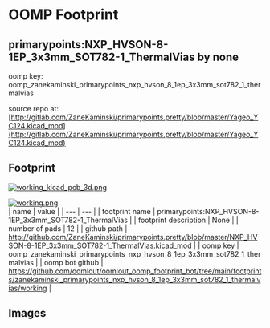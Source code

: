 # OOMP Footprint  
## primarypoints:NXP_HVSON-8-1EP_3x3mm_SOT782-1_ThermalVias  by none  
  
oomp key: oomp_zanekaminski_primarypoints_nxp_hvson_8_1ep_3x3mm_sot782_1_thermalvias  
  
source repo at: [http://gitlab.com/ZaneKaminski/primarypoints.pretty/blob/master/Yageo_YC124.kicad_mod](http://gitlab.com/ZaneKaminski/primarypoints.pretty/blob/master/Yageo_YC124.kicad_mod)  
## Footprint  
  
[![working_kicad_pcb_3d.png](working_kicad_pcb_3d_600.png)](working_kicad_pcb_3d.png)  
  
[![working.png](working_600.png)](working.png)  
| name | value | 
| --- | --- | 
| footprint name | primarypoints:NXP_HVSON-8-1EP_3x3mm_SOT782-1_ThermalVias | 
| footprint description | None | 
| number of pads | 12 | 
| github path | http://github.com/ZaneKaminski/primarypoints.pretty/blob/master/NXP_HVSON-8-1EP_3x3mm_SOT782-1_ThermalVias.kicad_mod | 
| oomp key | oomp_zanekaminski_primarypoints_nxp_hvson_8_1ep_3x3mm_sot782_1_thermalvias | 
| oomp bot github | https://github.com/oomlout/oomlout_oomp_footprint_bot/tree/main/footprints/zanekaminski_primarypoints_nxp_hvson_8_1ep_3x3mm_sot782_1_thermalvias/working | 
## Images  
